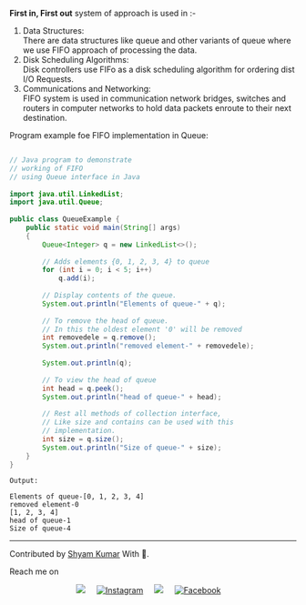 <p><b>First in, First out</b> system of approach is used in :-</p>

1. Data Structures:<br/>
There are data structures like queue and other variants of queue where we use FIFO approach of processing the data.
2. Disk Scheduling Algorithms:<br/>
Disk controllers use FIFo as a disk scheduling algorithm for ordering dist I/O Requests.
3. Communications and Networking:<br/>
FIFO system is used in communication network bridges, switches and routers in computer networks to hold data packets enroute to their next destination.

Program example foe FIFO implementation in Queue:

``` java

// Java program to demonstrate 
// working of FIFO 
// using Queue interface in Java 
  
import java.util.LinkedList; 
import java.util.Queue; 
  
public class QueueExample { 
    public static void main(String[] args) 
    { 
        Queue<Integer> q = new LinkedList<>(); 
  
        // Adds elements {0, 1, 2, 3, 4} to queue 
        for (int i = 0; i < 5; i++) 
            q.add(i); 
  
        // Display contents of the queue. 
        System.out.println("Elements of queue-" + q); 
  
        // To remove the head of queue. 
        // In this the oldest element '0' will be removed 
        int removedele = q.remove(); 
        System.out.println("removed element-" + removedele); 
  
        System.out.println(q); 
  
        // To view the head of queue 
        int head = q.peek(); 
        System.out.println("head of queue-" + head); 
  
        // Rest all methods of collection interface, 
        // Like size and contains can be used with this 
        // implementation. 
        int size = q.size(); 
        System.out.println("Size of queue-" + size); 
    } 
} 
```

```
Output:

Elements of queue-[0, 1, 2, 3, 4]
removed element-0
[1, 2, 3, 4]
head of queue-1
Size of queue-4
```


<hr>

 Contributed by <a href="https://github.com/ShyamKumar1">Shyam Kumar</a> With 💜. 

 Reach me on
<p align='center'>
  <a href="https://www.linkedin.com/in/shyam-kumar-9b9841157/"><img src="https://img.shields.io/badge/linkedin-%230077B5.svg?&style=for-the-badge&logo=linkedin&logoColor=white" /></a>&nbsp;&nbsp;&nbsp;&nbsp;
  <a href="https://www.instagram.com/_smiling_storm_/" target="_blank"><img src="https://img.shields.io/badge/Instagram-%23E4405F.svg?&style=for-the-badge&logo=instagram&logoColor=white" alt="Instagram"></a>&nbsp;&nbsp;&nbsp;&nbsp;
  <a href="mailto:shyam.ceolife@gmail.com?subject=Olá%20Punit"><img src="https://img.shields.io/badge/gmail-%23D14836.svg?&style=for-the-badge&logo=gmail&logoColor=white" /></a>&nbsp;&nbsp;&nbsp;&nbsp;
  <a href="https://www.facebook.com/shyam.george15/" target="_blank"><img src="https://img.shields.io/badge/Facebook-%231877F2.svg?&style=for-the-badge&logo=facebook&logoColor=white" alt="Facebook"></a>&nbsp;&nbsp;&nbsp;&nbsp;
</p>
